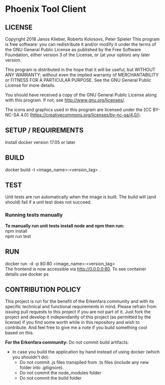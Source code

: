 # Phoenix Tool Client

## LICENSE

Copyright 2018 Janos Klieber, Roberts Kolosovs, Peter Spieler
This program is free software: you can redistribute it and/or modify
it under the terms of the GNU General Public License as published by
the Free Software Foundation, either version 3 of the License, or
(at your option) any later version.

This program is distributed in the hope that it will be useful,
but WITHOUT ANY WARRANTY; without even the implied warranty of
MERCHANTABILITY or FITNESS FOR A PARTICULAR PURPOSE.  See the
GNU General Public License for more details.

You should have received a copy of the GNU General Public License
along with this program.  If not, see <http://www.gnu.org/licenses/>.

The icons and graphics used in this program are licensed under the
[CC BY-NC-SA 4.0] (https://creativecommons.org/licenses/by-nc-sa/4.0/).

## SETUP / REQUIREMENTS

Install docker version 17.05 or later

## BUILD

docker build -t <image_name>:<version_tag> .

## TEST

Unit tests are run automatically when the image is built. The build will (and should) fail if a unit test does not succeed.

### Running tests manually
**To manually run unit tests install node and npm then run:** \
npm install \
npm run test

## RUN

docker run -d -p 80:80 <image_name>:<version_tag> \
The frontend is now accessible via http://0.0.0.0:80. To see container details use docker ps

## CONTRIBUTION POLICY

This project is run for the benefit of the Erkenfara community and with its specific technical and functional requirements in mind. Please refrain from issuing pull requests to this project if you are not part of it. Just fork the project and develop it independantly of this project (as permitted by the license) if you find some worth while in this repository and wish to contribute. And feel free to give me a note if you build something cool based on this.

**For the Erkenfara community:**
Do not commit build artifacts:
* In case you build the application by hand instead of using docker (which you shouldn't do):
    * Do not commit .js files transpiled from .ts files (include any new folder into .gitignore).
    * Do not commit the node_modules folder
    * Do not commit the build folder
